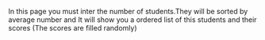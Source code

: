 In this page you must inter the number of students.They will be sorted by average number and It will show you a ordered list of this students and their scores (The scores are filled randomly)
